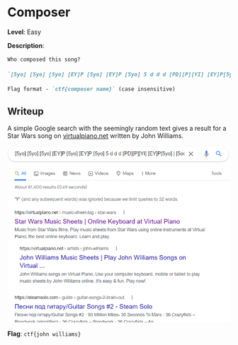 # Composer

**Level**: Easy


**Description**:
```markdown
Who composed this song?

`[5yo] [5yo] [5yo] [EY]P [5yo] [EY]P [5yo] 5 d d d [PD][P][YI] [EY]P[5yo] | [5odh] [5o]o [5odh] G g fDf O [TOS] sa [IP]p[IP] Y[YI] [EY]IP oPd | [5odh] [5o]o [5odh] G g fDf O [TOS] sa [IP]p[IP] Y[YI] [EY]P[5yo] [EY]P[5yo]`

Flag format - `ctf{composer name}` (case insensitive)
```

## Writeup

A simple Google search with the seemingly random text gives a result for a Star Wars song on [virtualpiano.net](https://virtualpiano.net/music-sheet-tag/star-wars/) written by John Williams.

![](solution.png)

**Flag**: `ctf{john williams}`
